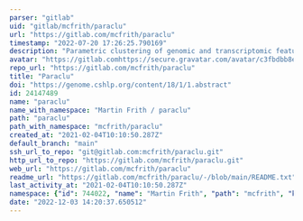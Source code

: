```yaml
---
parser: "gitlab"
uid: "gitlab/mcfrith/paraclu"
url: "https://gitlab.com/mcfrith/paraclu"
timestamp: "2022-07-20 17:26:25.790169"
description: "Parametric clustering of genomic and transcriptomic features"
avatar: "https://gitlab.comhttps://secure.gravatar.com/avatar/c3fbdbb8e0bf1cd10256495e870fce10?s=80&d=identicon"
repo_url: "https://gitlab.com/mcfrith/paraclu"
title: "Paraclu"
doi: "https://genome.cshlp.org/content/18/1/1.abstract"
id: 24147489
name: "paraclu"
name_with_namespace: "Martin Frith / paraclu"
path: "paraclu"
path_with_namespace: "mcfrith/paraclu"
created_at: "2021-02-04T10:10:50.287Z"
default_branch: "main"
ssh_url_to_repo: "git@gitlab.com:mcfrith/paraclu.git"
http_url_to_repo: "https://gitlab.com/mcfrith/paraclu.git"
web_url: "https://gitlab.com/mcfrith/paraclu"
readme_url: "https://gitlab.com/mcfrith/paraclu/-/blob/main/README.txt"
last_activity_at: "2021-02-04T10:10:50.287Z"
namespace: {"id": 744022, "name": "Martin Frith", "path": "mcfrith", "kind": "user", "full_path": "mcfrith", "parent_id": null, "avatar_url": "https://secure.gravatar.com/avatar/c3fbdbb8e0bf1cd10256495e870fce10?s=80&d=identicon", "web_url": "https://gitlab.com/mcfrith"}
date: "2022-12-03 14:20:37.650512"
---
```

